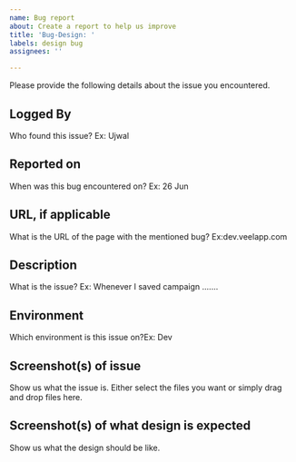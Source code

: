 ```yaml
---
name: Bug report
about: Create a report to help us improve
title: 'Bug-Design: '
labels: design bug
assignees: ''

---
```


Please provide the following details about the issue you encountered.

## Logged By
Who found this issue? Ex: Ujwal

## Reported on
When was this bug encountered on? Ex: 26 Jun

## URL, if applicable
What is the URL of the page with the mentioned bug? Ex:dev.veelapp.com

## Description
What is the issue? Ex: Whenever I saved campaign .......

## Environment
Which environment is this issue on?Ex: Dev

## Screenshot(s) of issue
Show us what the issue is. Either select the files you want or simply drag and drop files here.

## Screenshot(s) of what design is expected
Show us what the design should be like.

